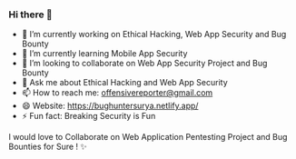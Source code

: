 ### Hi there 👋

- 🔭 I’m currently working on Ethical Hacking, Web App Security and Bug Bounty
- 🌱 I’m currently learning Mobile App Security
- 👯 I’m looking to collaborate on Web App Security Project and Bug Bounty
- 💬 Ask me about Ethical Hacking and Web App Security
- 📫 How to reach me: offensivereporter@gmail.com
- 😄 Website: https://bughuntersurya.netlify.app/
- ⚡ Fun fact: Breaking Security is Fun

I would love to Collaborate on Web Application Pentesting Project and Bug Bounties for Sure ! ✨ 
